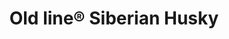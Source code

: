 ---
lang: en
title: Old line® Siberian Husky
permalink: en/breed-info
description: Breed information for siberian husky

menu: breed
layout: menusivu

menu-title: Breed Info

kolme-esiin:
        - ""
        - ""
        - ""
---